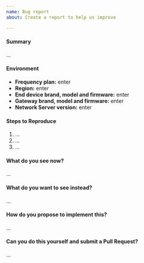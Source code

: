 ```yaml
---
name: Bug report
about: Create a report to help us improve

---
```

<!--
Thanks for submitting a bug report. Please fill the template below,
otherwise we will not be able to process this bug report.
-->

#### Summary
<!-- Summarize the problem in a few sentences: -->

...

#### Environment

- **Frequency plan:** enter
- **Region:** enter
- **End device brand, model and firmware:** enter
- **Gateway brand, model and firmware:** enter
- **Network Server version:** enter

#### Steps to Reproduce
<!-- How can we reproduce the problem? -->

1. ...
2. ...
3. ...

#### What do you see now?
<!-- Also upload terminal output and logs (as .txt files) or screenshots if applicable. -->

...

#### What do you want to see instead?
<!-- Please add some examples or mock-ups if applicable. -->

...

#### How do you propose to implement this?
<!-- Please think about how this could be fixed. -->

...

#### Can you do this yourself and submit a Pull Request?
<!-- You can also @mention experts if you need help with this. -->

...
